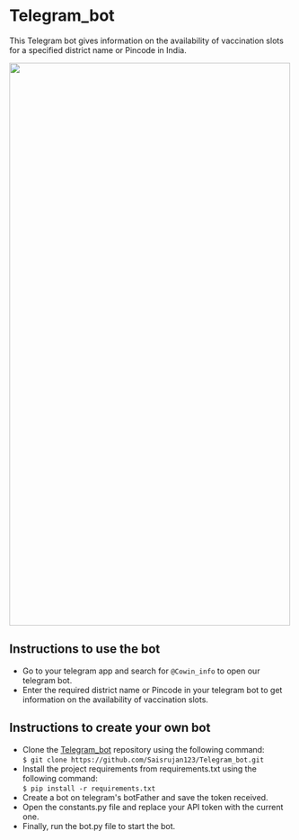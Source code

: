 # **Telegram_bot**

 This Telegram bot gives information on the availability of vaccination slots for a specified district name or Pincode in India.
 

<img src="https://user-images.githubusercontent.com/75165541/144718181-3dda560c-f2fa-4b19-99bf-38cd9eb2bacc.jpg" width="500" height="1000" />

## Instructions to use the bot

- Go to your telegram app and search for `@Cowin_info` to open our telegram bot.
- Enter the required district name or Pincode in your telegram bot to get information on the availability of vaccination slots.

## Instructions to create your own bot

- Clone the [Telegram_bot](https://github.com/Saisrujan123/Telegram_bot) repository using the following command:\
`$ git clone https://github.com/Saisrujan123/Telegram_bot.git`
- Install the project requirements from requirements.txt using the following command:\
`$ pip install -r requirements.txt`
- Create a bot on telegram's botFather and save the token received.
- Open the constants.py file and replace your API token with the current one.
- Finally, run the bot.py file to start the bot.


